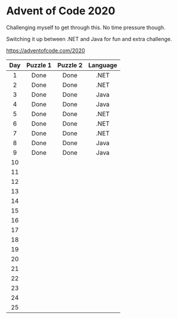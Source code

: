 # Advent of Code 2020

Challenging myself to get through this. No time pressure though.

Switching it up between .NET and Java for fun and extra challenge.

https://adventofcode.com/2020

| Day  | Puzzle 1 | Puzzle 2 | Language |
| :--: | :------: | :------: | :------: |
|  1   |   Done   |   Done   |   .NET   |
|  2   |   Done   |   Done   |   .NET   |
|  3   |   Done   |   Done   |   Java   |
|  4   |   Done   |   Done   |   Java   |
|  5   |   Done   |   Done   |   .NET   |
|  6   |   Done   |   Done   |   .NET   |
|  7   |   Done   |   Done   |   .NET   |
|  8   |   Done   |   Done   |   Java   |
|  9   |   Done   |   Done   |   Java   |
|  10  |          |          |          |
|  11  |          |          |          |
|  12  |          |          |          |
|  13  |          |          |          |
|  14  |          |          |          |
|  15  |          |          |          |
|  16  |          |          |          |
|  17  |          |          |          |
|  18  |          |          |          |
|  19  |          |          |          |
|  20  |          |          |          |
|  21  |          |          |          |
|  22  |          |          |          |
|  23  |          |          |          |
|  24  |          |          |          |
|  25  |          |          |          |
